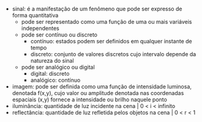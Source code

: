 - sinal: é a manifestação de um fenômeno que pode ser expresso de forma quantitativa
	-  pode ser representado como uma função de uma ou mais variáveis independentes
	- pode ser contínuo ou discreto
		-  contínuo: estados podem ser definidos em qualquer instante de tempo
		- discreto: conjunto de valores discretos cujo intervalo depende da natureza do sinal
	- pode ser analógico ou digital
		- digital: discreto
		- analógico: contínuo
- imagem: pode ser definida como uma função de intensidade luminosa, denotada f(x,y), cujo valor ou amplitude denotada nas coordenadas espaciais (x,y) fornece a intensidade ou brilho naquele ponto
- iluminância: quantidade de luz incidente na cena | 0 < i < infinito
- reflectância: quantidade de luz refletida pelos objetos na cena | 0 < r < 1